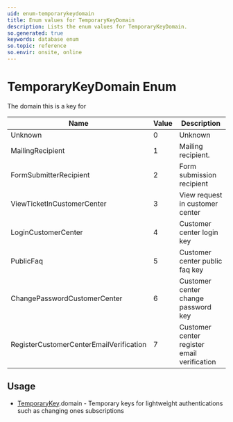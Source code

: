 ```yaml
---
uid: enum-temporarykeydomain
title: Enum values for TemporaryKeyDomain
description: Lists the enum values for TemporaryKeyDomain.
so.generated: true
keywords: database enum
so.topic: reference
so.envir: onsite, online
---
```


# TemporaryKeyDomain Enum

The domain this is a key for

| Name | Value | Description |
|------|-------|-------------|
|Unknown|0|Unknown|
|MailingRecipient|1|Mailing recipient.|
|FormSubmitterRecipient|2|Form submission recipient|
|ViewTicketInCustomerCenter|3|View request in customer center|
|LoginCustomerCenter|4|Customer center login key|
|PublicFaq|5|Customer center public faq key|
|ChangePasswordCustomerCenter|6|Customer center change password key|
|RegisterCustomerCenterEmailVerification|7|Customer center register email verification|

## Usage

* [TemporaryKey](../temporarykey.md).domain - Temporary keys for lightweight authentications such as changing ones subscriptions
